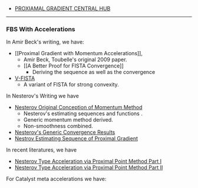 - [PROXIAMAL GRADIENT CENTRAL HUB](PROXIAMAL%20GRADIENT%20CENTRAL%20HUB.md)

---
### **FBS With Accelerations**

In Amir Beck's writing, we have: 
- [[Proximal Gradient with Momentum Accelerations]],
	- Amir Beck, Toubelle's original 2009 paper. 
	- [[A Better Proof for FISTA Convergence]]
		- Deriving the sequence as well as the convergence 
- [V-FISTA](../../MATH%20602%20Nesterov%20Acceleration/V-FISTA.md)
	- A variant of FISTA for strong convexity. 

In Nesterov's Writing we have
- [Nesterov Original Conception of Momentum Method](../../MATH%20602%20Nesterov%20Acceleration/Nesterov%20Original%20Conception%20of%20Momentum%20Method.md)
	- Nesterov's estimating sequences and functions . 
	- Generic momentum method derived. 
	- Non-smoothness combined. 
- [Nesterov's Generic Convergence Results](Nesterov's%20Generic%20Convergence%20Results.md)
- [Nestrov Estimating Sequence of Proximal Gradient](../../MATH%20602%20Nesterov%20Acceleration/Nestrov%20Estimating%20Sequence%20of%20Proximal%20Gradient.md)

In recent literatures, we have 
- [Nesterov Type Acceleration via Proximal Point Method Part I](../../MATH%20602%20Nesterov%20Acceleration/Nesterov%20Type%20Acceleration%20via%20Proximal%20Point%20Method%20Part%20I.md)
- [Nesterov Type Acceleration via Proximal Point Method Part II](../../MATH%20602%20Nesterov%20Acceleration/Nesterov%20Type%20Acceleration%20via%20Proximal%20Point%20Method%20Part%20II.md)

For Catalyst meta accelerations we have: 
